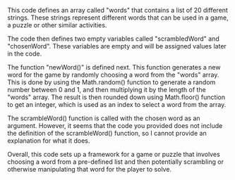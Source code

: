 This code defines an array called "words" that contains a list of 20 different strings. These strings represent different words that can be used in a game, a puzzle or other similar activities.

The code then defines two empty variables called "scrambledWord" and "chosenWord". These variables are empty and will be assigned values later in the code.

The function "newWord()" is defined next. This function generates a new word for the game by randomly choosing a word from the "words" array. This is done by using the Math.random() function to generate a random number between 0 and 1, and then multiplying it by the length of the "words" array. The result is then rounded down using Math.floor() function to get an integer, which is used as an index to select a word from the array.

The scrambleWord() function is called with the chosen word as an argument. However, it seems that the code you provided does not include the definition of the scrambleWord() function, so I cannot provide an explanation for what it does.

Overall, this code sets up a framework for a game or puzzle that involves choosing a word from a pre-defined list and then potentially scrambling or otherwise manipulating that word for the player to solve.
